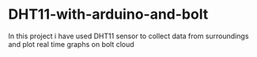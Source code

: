 # DHT11-with-arduino-and-bolt
In this project i have used DHT11 sensor to collect data from surroundings and plot real time graphs on bolt cloud 
